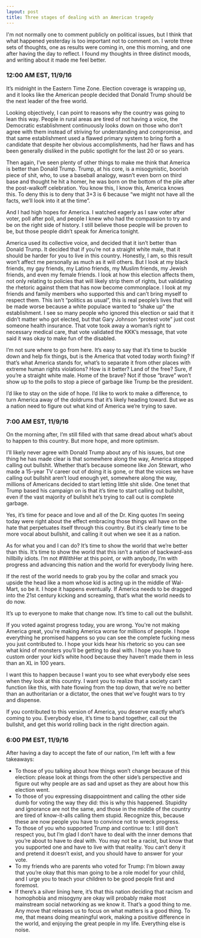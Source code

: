 ```yaml
---
layout: post
title: Three stages of dealing with an American tragedy
---
```


I'm not normally one to comment publicly on political issues, but I think that what happened yesterday is too important not to comment on. I wrote three sets of thoughts, one as results were coming in, one this morning, and one after having the day to reflect. I found my thoughts in three distinct moods, and writing about it made me feel better.

### 12:00 AM EST, 11/9/16

It’s midnight in the Eastern Time Zone. Election coverage is wrapping up, and it looks like the American people decided that Donald Trump should be the next leader of the free world.

Looking objectively, I can point to reasons why the country was going to lean this way. People in rural areas are tired of not having a voice, the Democratic establishment continuously looks down on those who don’t agree with them instead of striving for understanding and compromise, and that same establishment used a flawed primary system to bring forth a candidate that despite her obvious accomplishments, had her flaws and has been generally disliked in the public spotlight for the last 20 or so years.

Then again, I’ve seen plenty of other things to make me think that America is better than Donald Trump. Trump, at his core, is a misogynistic, boorish piece of shit, who, to use a baseball analogy, wasn’t even born on third base and thought he hit a homer, he was born on the bottom of the pile after the post-walkoff celebration. You know this, I know this, America knows this. To deny this is to deny that 3+3 is 6 because “we might not have all the facts, we’ll look into it at the time”.

And I had high hopes for America. I watched eagerly as I saw voter after voter, poll after poll, and people I knew who had the compassion to try and be on the right side of history. I still believe those people will be proven to be, but those people didn’t speak for America tonight.

America used its collective voice, and decided that it isn’t better than Donald Trump. It decided that if you’re not a straight white male, that it should be harder for you to live in this country. Honestly, I am, so this result won’t affect me personally as much as it will others. But I look at my black friends, my gay friends, my Latino friends, my Muslim friends, my Jewish friends, and even my female friends. I look at how this election affects them, not only relating to policies that will likely strip them of rights, but validating the rhetoric against them that has now become commonplace. I look at my friends and family members who supported this and can’t bring myself to respect them. This isn’t “politics as usual”, this is real people’s lives that will be made worse because a white populace wanted to “shake up” the establishment. I see so many people who ignored this election or said that it didn’t matter who got elected, but that Gary Johnson “protest vote” just cost someone health insurance. That vote took away a woman’s right to necessary medical care, that vote validated the KKK’s message, that vote said it was okay to make fun of the disabled.

I’m not sure where to go from here. It’s easy to say that it’s time to buckle down and help fix things, but is the America that voted today worth fixing? If that’s what America stands for, what’s to separate it from other places with extreme human rights violations? How is it better? Land of the free? Sure, if you’re a straight white male. Home of the brave? Not if those “brave” won’t show up to the polls to stop a piece of garbage like Trump be the president.

I’d like to stay on the side of hope. I’d like to work to make a difference, to turn America away of the doldrums that it’s likely heading toward. But we as a nation need to figure out what kind of America we’re trying to save.

### 7:00 AM EST, 11/9/16

On the morning after, I’m still filled with that same dread about what’s about to happen to this country. But more hope, and more optimism.

I’ll likely never agree with Donald Trump about any of his issues, but one thing he has made clear is that somewhere along the way, America stopped calling out bullshit. Whether that’s because someone like Jon Stewart, who made a 15-year TV career out of doing it is gone, or that the voices we have calling out bullshit aren’t loud enough yet, somewhere along the way, millions of Americans decided to start letting little shit slide. One tenet that Trump based his campaign on is that it’s time to start calling out bullshit, even if the vast majority of bullshit he’s trying to call out is complete garbage.

Yes, it’s time for peace and love and all of the Dr. King quotes I’m seeing today were right about the effect embracing those things will have on the hate that perpetuates itself through this country. But it’s clearly time to be more vocal about bullshit, and calling it out when we see it as a nation.

As for what you and I can do? It’s time to show the world that we’re better than this. It’s time to show the world that this isn’t a nation of backward-ass hillbilly idiots. I’m not #WithHer at this point, or with anybody, I’m with progress and advancing this nation and the world for everybody living here.

If the rest of the world needs to grab you by the collar and smack you upside the head like a mom whose kid is acting up in the middle of Wal-Mart, so be it. I hope it happens eventually. If America needs to be dragged into the 21st century kicking and screaming, that’s what the world needs to do now.

It’s up to everyone to make that change now. It’s time to call out the bullshit.

If you voted against progress today, you are wrong. You're not making America great, you're making America worse for millions of people. I hope everything he promised happens so you can see the complete fucking mess you just contributed to. I hope your kids hear his rhetoric so you can see what kind of monsters you’ll be getting to deal with. I hope you have to custom order your kid’s white hood because they haven’t made them in less than an XL in 100 years.

I want this to happen because I want you to see what everybody else sees when they look at this country. I want you to realize that a society can’t function like this, with hate flowing from the top down, that we’re no better than an authoritarian or a dictator, the ones that we’ve fought wars to try and dispense.

If you contributed to this version of America, you deserve exactly what’s coming to you. Everybody else, it’s time to band together, call out the bullshit, and get this world rolling back in the right direction again.

### 6:00 PM EST, 11/9/16

After having a day to accept the fate of our nation, I’m left with a few takeaways:

* To those of you talking about how things won’t change because of this election: please look at things from the other side’s perspective and figure out why people are as sad and upset as they are about how this election went.
* To those of you expressing disappointment and calling the other side dumb for voting the way they did: this is why this happened. Stupidity and ignorance are not the same, and those in the middle of the country are tired of know-it-alls calling them stupid. Recognize this, because these are now people you have to convince not to wreck progress.
* To those of you who supported Trump and continue to: I still don’t respect you, but I’m glad I don’t have to deal with the inner demons that you’re about to have to deal with. You may not be a racist, but know that you supported one and have to live with that reality. You can’t deny it and pretend it doesn’t exist, and you should have to answer for your vote.
* To my friends who are parents who voted for Trump: I’m blown away that you’re okay that this man going to be a role model for your child, and I urge you to teach your children to be good people first and foremost.
* If there’s a silver lining here, it’s that this nation deciding that racism and homophobia and misogyny are okay will probably make most mainstream social networking as we know it. That’s a good thing to me. Any move that releases us to focus on what matters is a good thing. To me, that means doing meaningful work, making a positive difference in the world, and enjoying the great people in my life. Everything else is noise.
